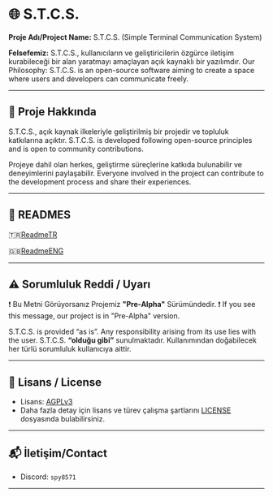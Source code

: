 # 🌐 S.T.C.S.

**Proje Adı/Project Name:** S.T.C.S. (Simple Terminal Communication System)

**Felsefemiz:** S.T.C.S., kullanıcıların ve geliştiricilerin özgürce iletişim kurabileceği bir alan yaratmayı amaçlayan açık kaynaklı bir yazılımdır.
Our Philosophy: S.T.C.S. is an open-source software aiming to create a space where users and developers can communicate freely.

---

## 📖 Proje Hakkında

S.T.C.S., açık kaynak ilkeleriyle geliştirilmiş bir projedir ve topluluk katkılarına açıktır.
S.T.C.S. is developed following open-source principles and is open to community contributions.

Projeye dahil olan herkes, geliştirme süreçlerine katkıda bulunabilir ve deneyimlerini paylaşabilir.
Everyone involved in the project can contribute to the development process and share their experiences.

---

## 📙 READMES

🇹🇷[ReadmeTR](https://github.com/Darkfoxy5/S.T.C.S./blob/2893443a5b5d669d2cba0312af38e4c967cace2c/READMES/READMETR.md)

🇬🇧[ReadmeENG](https://github.com/Darkfoxy5/S.T.C.S./blob/2893443a5b5d669d2cba0312af38e4c967cace2c/READMES/READMEENG.md)

---

## ⚠️ Sorumluluk Reddi / Uyarı

❗ Bu Metni Görüyorsanız Projemiz **"Pre-Alpha"** Sürümündedir.
❗ If you see this message, our project is in "Pre-Alpha" version.

S.T.C.S. is provided “as is”. Any responsibility arising from its use lies with the user.
S.T.C.S. **“olduğu gibi”** sunulmaktadır. Kullanımından doğabilecek her türlü sorumluluk kullanıcıya aittir.

---

## 📝 Lisans / License

* Lisans: [AGPLv3](https://www.gnu.org/licenses/agpl-3.0.html)
* Daha fazla detay için lisans ve türev çalışma şartlarını [LICENSE](https://github.com/dark3434234/S.T.C.S./blob/a639bcd42eab56f7252e147ccffc1233cfb0b02b/LICENSE) dosyasında bulabilirsiniz.

---

## 📬 İletişim/Contact

* Discord: `spy8571`

---
